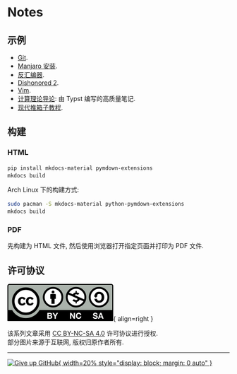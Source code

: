 # Notes

## 示例

- [Git](其他/Git.md).
- [Manjaro 安装](操作系统/Linux/Manjaro/Manjaro_安装.md).
- [反汇编器](渗透测试/逆向工程/反汇编器.md).
- [Dishonored 2](<其他/游戏/评价/Dishonored_2.md>).
- [Vim](其他/编辑器/Vim.md).
- [计算理论导论](https://github.com/ShenMian/theory_of_computation): 由 Typst 编写的高质量笔记.
- [现代推箱子教程](https://shenmian.github.io/sokoban-tutorial/).

## 构建

### HTML

```sh
pip install mkdocs-material pymdown-extensions
mkdocs build
```

Arch Linux 下的构建方式:

```sh
sudo pacman -S mkdocs-material python-pymdown-extensions
mkdocs build
```

### PDF

先构建为 HTML 文件, 然后使用浏览器打开指定页面并打印为 PDF 文件.

## 许可协议

![License](assets/cc-by-nc-sa.svg){ align=right }

该系列文章采用 [CC BY-NC-SA 4.0](https://creativecommons.org/licenses/by-nc-sa/4.0/) 许可协议进行授权.  
部分图片来源于互联网, 版权归原作者所有.

---

[![Give up GitHub](https://sfconservancy.org/img/GiveUpGitHub.png){ width=20% style="display: block; margin: 0 auto" }](https://sfconservancy.org/GiveUpGitHub/)
